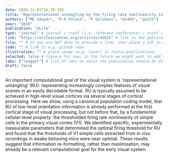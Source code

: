 ```yaml
---
date: 2020-12-01T16:29:28Z
title: "Representational untangling by the firing rate nonlinearity in V1 simple cells"
authors: ["ME Gáspár", "P-O Polack", "P Golshani", "ml468", "go223"]
year: "2019"
publication: "eLife"
type: "journal" # journal / rconf (i.e. refereed conference) / uconf (i.e. unrefereed conference) / thesis / preprint / workshop
link: "https://elifesciences.org/articles/43625" # link to the publication
file: "" # IF you are NOT able to provide a link, then place a pdf in static/publications/ and write the filename here (e.g. "hennequin-neuron-2018.pdf") 
code: "" # link to e.g. github repo
illustration: "" # place image (e.g. cover) in static/publications/
selected: false # (ignore for now; in the future we might want to add a "Selected publications" section)
labs: ["lengyel"] # list of labs on which the publication should be displayed (use "cbl" to display on the main CBL website, and the PI's lastname (lowercase) for individual lab's websites, e.g. "hennequin")
draft: false
---
```


<!-- Abstract here please (you can use Markdown) -->

An important computational goal of the visual system is ‘representational untangling’ (RU): representing increasingly complex features of visual scenes in an easily decodable format. RU is typically assumed to be achieved in high-level visual cortices via several stages of cortical processing. Here we show, using a canonical population coding model, that RU of low-level orientation information is already performed at the first cortical stage of visual processing, but not before that, by a fundamental cellular-level property: the thresholded firing rate nonlinearity of simple cells in the primary visual cortex (V1). We identified specific, experimentally measurable parameters that determined the optimal firing threshold for RU and found that the thresholds of V1 simple cells extracted from in vivo recordings in awake behaving mice were near optimal. These results suggest that information re-formatting, rather than maximisation, may already be a relevant computational goal for the early visual system.

